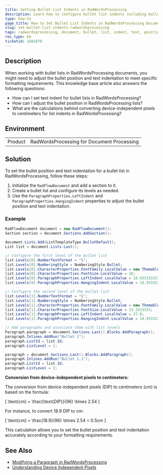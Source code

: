 ```yaml
---
title: Setting Bullet List Indents in RadWordsProcessing
description: Learn how to configure bullet list indents including bullet position and text indentation in RadWordsProcessing documents.
type: how-to
page_title: How to Set Bullet List Indents in RadWordsProcessing Documents
slug: set-bullet-list-indents-radwordsprocessing
tags: radwordsprocessing, document, bullet, list, indent, text, position
res_type: kb
ticketid: 1681870
---
```


## Description

When working with bullet lists in RadWordsProcessing documents, you might need to adjust the bullet position and text indentation to meet specific formatting requirements. This knowledge base article also answers the following questions:

- How can I set text indent for bullet lists in RadWordsProcessing?
- How can I adjust the bullet position in RadWordsProcessing lists?
- What are the calculations behind converting device-independent pixels to centimeters for list indents in RadWordsProcessing?

## Environment

<table>
<tbody>
<tr>
<td>Product</td>
<td>RadWordsProcessing for Document Processing</td>
</tr>
</tbody>
</table>

## Solution

To set the bullet position and text indentation for a bullet list in RadWordsProcessing, follow these steps:

1. Initialize the `RadFlowDocument` and add a section to it.
2. Create a bullet list and configure its levels as needed.
3. Use the `ParagraphProperties.LeftIndent` and `ParagraphProperties.HangingIndent` properties to adjust the bullet position and text indentation.

### Example

```csharp
RadFlowDocument document = new RadFlowDocument();
Section section = document.Sections.AddSection();

document.Lists.Add(ListTemplateType.BulletDefault);
List list = document.Lists.Last();

// Configure the first level of the bullet list
list.Levels[0].NumberTextFormat = "¾";
list.Levels[0].NumberingStyle = NumberingStyle.Bullet;
list.Levels[0].CharacterProperties.FontFamily.LocalValue = new ThemableFontFamily("Wingdings 2");
list.Levels[0].CharacterProperties.FontSize.LocalValue = 16;
list.Levels[0].ParagraphProperties.LeftIndent.LocalValue = 18.933333333333334;
list.Levels[0].ParagraphProperties.HangingIndent.LocalValue = 18.933333333333334;

// Configure the second level of the bullet list
list.Levels[1].NumberTextFormat = "¾";
list.Levels[1].NumberingStyle = NumberingStyle.Bullet;
list.Levels[1].CharacterProperties.FontFamily.LocalValue = new ThemableFontFamily("Wingdings 2");
list.Levels[1].CharacterProperties.FontSize.LocalValue = 13.3333333;
list.Levels[1].ParagraphProperties.LeftIndent.LocalValue = 37.8;
list.Levels[1].ParagraphProperties.HangingIndent.LocalValue = 18.933333333333334;

// Add paragraphs and associate them with list levels
Paragraph paragraph = document.Sections.Last().Blocks.AddParagraph();
paragraph.Inlines.AddRun("Bullet 1");
paragraph.ListId = list.Id;
paragraph.ListLevel = 1;

paragraph = document.Sections.Last().Blocks.AddParagraph();
paragraph.Inlines.AddRun("Bullet 1.1");
paragraph.ListId = list.Id;
paragraph.ListLevel = 2;
```

**Conversion from device-independent pixels to centimeters:**

The conversion from device-independent pixels (DIP) to centimeters (cm) is based on the formula:

\[ \text{cm} = \frac{\text{DIP}}{96} \times 2.54 \]

For instance, to convert 18.9 DIP to cm:

\[ \text{cm} = \frac{18.9}{96} \times 2.54 = 0.5cm \]

This calculation allows you to set the bullet position and text indentation accurately according to your formatting requirements.

## See Also

- [Modifying a Paragraph in RadWordsProcessing](https://docs.telerik.com/devtools/document-processing/libraries/radwordsprocessing/model/paragraph#modifying-a-paragraph)
- [Understanding Device Independent Pixels](https://docs.telerik.com/devtools/document-processing/common-information/device-independent-pixels)
